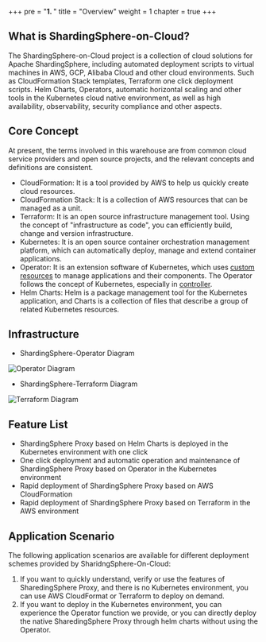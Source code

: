 +++
pre = "<b>1. </b>"
title = "Overview"
weight = 1
chapter = true
+++

## What is ShardingSphere-on-Cloud?

The ShardingSphere-on-Cloud project is a collection of cloud solutions for Apache ShardingSphere, including automated deployment scripts to virtual machines in AWS, GCP, Alibaba Cloud and other cloud environments. Such as CloudFormation Stack templates, Terraform one click deployment scripts. Helm Charts, Operators, automatic horizontal scaling and other tools in the Kubernetes cloud native environment, as well as high availability, observability, security compliance and other aspects.

## Core Concept

At present, the terms involved in this warehouse are from common cloud service providers and open source projects, and the relevant concepts and definitions are consistent.

- CloudFormation: It is a tool provided by AWS to help us quickly create cloud resources.
- CloudFormation Stack: It is a collection of AWS resources that can be managed as a unit.
- Terraform: It is an open source infrastructure management tool. Using the concept of "infrastructure as code", you can efficiently build, change and version infrastructure.
- Kubernetes: It is an open source container orchestration management platform, which can automatically deploy, manage and extend container applications.
- Operator: It is an extension software of Kubernetes, which uses [custom resources](https://kubernetes.io/docs/concepts/extend-kubernetes/api-extension/custom-resources/) to manage applications and their components. The Operator follows the concept of Kubernetes, especially in [controller](https://kubernetes.io/docs/concepts/architecture/controller/).
- Helm Charts: Helm is a package management tool for the Kubernetes application, and Charts is a collection of files that describe a group of related Kubernetes resources.

## Infrastructure

- ShardingSphere-Operator Diagram

![Operator Diagram](../../img/overview/operator.png)

- ShardingSphere-Terraform Diagram

![Terraform Diagram](../../img/overview/terraform.png)

## Feature List

- ShardingSphere Proxy based on Helm Charts is deployed in the Kubernetes environment with one click
- One click deployment and automatic operation and maintenance of ShardingSphere Proxy based on Operator in the Kubernetes environment
- Rapid deployment of ShardingSphere Proxy based on AWS CloudFormation
- Rapid deployment of ShardingSphere Proxy based on Terraform in the AWS environment

## Application Scenario

The following application scenarios are available for different deployment schemes provided by SharidngSphere-On-Cloud:

1. If you want to quickly understand, verify or use the features of SharedingSphere Proxy, and there is no Kubernetes environment, you can use AWS CloudFormat or Terraform to deploy on demand.
2. If you want to deploy in the Kubernetes environment, you can experience the Operator function we provide, or you can directly deploy the native SharedingSphere Proxy through helm charts without using the Operator.
